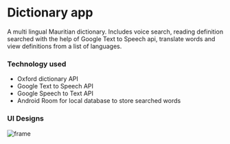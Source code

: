 # Dictionary app
A multi lingual Mauritian dictionary. Includes voice search, reading definition searched with the help of Google Text to Speech api, translate words and view definitions from a list of languages.

### Technology used
- Oxford dictionary API
- Google Text to Speech API
- Google Speech to Text API
- Android Room for local database to store searched words


### UI Designs
![frame](https://user-images.githubusercontent.com/13452864/114368939-f1d71c80-9b8e-11eb-977e-059c985a76ea.png)


